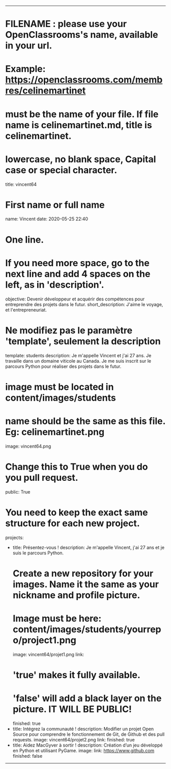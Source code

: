 ---

# FILENAME : please use your OpenClassrooms's name, available in your url.
# Example: https://openclassrooms.com/membres/celinemartinet
# must be the name of your file. If file name is celinemartinet.md, title is celinemartinet.
# lowercase, no blank space, Capital case or special character.
title: vincent64

# First name or full name
name: Vincent
date: 2020-05-25 22:40

# One line.
# If you need more space, go to the next line and add 4 spaces on the left, as in 'description'.
objective: Devenir développeur et acquérir des compétences pour entreprendre des projets dans le futur.
short_description: J'aime le voyage, et l'entrepreneuriat.

# Ne modifiez pas le paramètre 'template', seulement la description
template: students
description:
    Je m'appelle Vincent et j'ai 27 ans. Je travaille dans un domaine viticole au Canada. Je me suis inscrit sur le parcours Python pour réaliser des projets dans le futur.

# image must be located in content/images/students
# name should be the same as this file. Eg: celinemartinet.png
image: vincent64.png

# Change this to True when you do you pull request.
public: True

# You need to keep the exact same structure for each new project.
projects:
  - title: Présentez-vous !
    description: Je m'appelle Vincent, j'ai 27 ans et je suis le parcours Python.
    # Create a new repository for your images. Name it the same as your nickname and profile picture.
    # Image must be here: content/images/students/yourrepo/project1.png
    image: vincent64/projet1.png
    link: 
    # 'true' makes it fully available.
    # 'false' will add a black layer on the picture. IT WILL BE PUBLIC!
    finished: true
  - title: Intégrez la communauté !
    description: Modifier un projet Open Source pour comprendre le fonctionnement de Git, de Github et des pull requests. 
    image: vincent64/projet2.png
    link: 
    finished: true
  - title: Aidez MacGyver à sortir !
    description: Création d’un jeu développé en Python et utilisant PyGame.
    image: 
    link: https://www.github.com
    finished: false
---